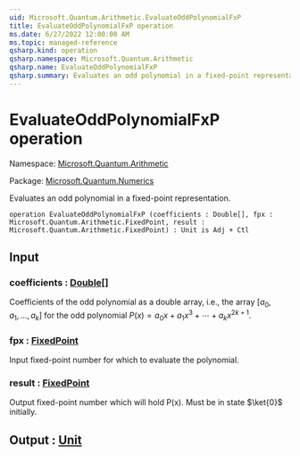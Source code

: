 ```yaml
---
uid: Microsoft.Quantum.Arithmetic.EvaluateOddPolynomialFxP
title: EvaluateOddPolynomialFxP operation
ms.date: 6/27/2022 12:00:00 AM
ms.topic: managed-reference
qsharp.kind: operation
qsharp.namespace: Microsoft.Quantum.Arithmetic
qsharp.name: EvaluateOddPolynomialFxP
qsharp.summary: Evaluates an odd polynomial in a fixed-point representation.
---
```


# EvaluateOddPolynomialFxP operation

Namespace: [Microsoft.Quantum.Arithmetic](xref:Microsoft.Quantum.Arithmetic)

Package: [Microsoft.Quantum.Numerics](https://nuget.org/packages/Microsoft.Quantum.Numerics)


Evaluates an odd polynomial in a fixed-point representation.

```qsharp
operation EvaluateOddPolynomialFxP (coefficients : Double[], fpx : Microsoft.Quantum.Arithmetic.FixedPoint, result : Microsoft.Quantum.Arithmetic.FixedPoint) : Unit is Adj + Ctl
```


## Input

### coefficients : [Double](xref:microsoft.quantum.qsharp.valueliterals#double-literals)[]

Coefficients of the odd polynomial as a double array, i.e., the array$[a_0, a_1, ..., a_k]$ for the odd polynomial$P(x) = a_0 x + a_1 x^3 + \cdots + a_k x^{2k+1}$.


### fpx : [FixedPoint](xref:Microsoft.Quantum.Arithmetic.FixedPoint)

Input fixed-point number for which to evaluate the polynomial.


### result : [FixedPoint](xref:Microsoft.Quantum.Arithmetic.FixedPoint)

Output fixed-point number which will hold P(x). Must be in state$\ket{0}$ initially.



## Output : [Unit](xref:microsoft.quantum.qsharp.valueliterals#unit-literal)

